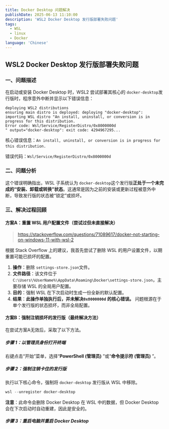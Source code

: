 ```yaml
---
title: Docker Desktop 问题解决
publishDate: 2025-06-13 11:10:00
description: 'WSL2 Docker Desktop 发行版部署失败问题'
tags:
  - WSL
  - linux
  - Docker
language: 'Chinese'
---
```



## WSL2 Docker Desktop 发行版部署失败问题

### 一、问题描述

在启动或安装 Docker Desktop 时，WSL2 尝试部署其核心的 `docker-desktop`​ 发行版时，程序意外中断并显示以下错误信息：

```shel
deploying WSL2 distributions
ensuring main distro is deployed: deploying "docker-desktop": importing WSL distro "An install, uninstall, or conversion is in progress for this distribution.
Error code: Wsl/Service/RegisterDistro/0x8000000d
" output="docker-desktop": exit code: 4294967295...
```

核心错误信息：`An install, uninstall, or conversion is in progress for this distribution.`​

错误代码：`Wsl/Service/RegisterDistro/0x8000000d`​

### 二、问题分析

这个错误明确指出，WSL 子系统认为 `docker-desktop`​ 这个发行版**正处于一个未完成的“安装、卸载或转换”状态**。这通常是因为之前的安装或更新过程被意外中断，导致发行版的状态被“锁定”或损坏。

### 三、解决过程回顾

#### 方案A：重置 WSL 用户配置文件（尝试过但未直接解决）

> https://stackoverflow.com/questions/71089617/docker-not-starting-on-windows-11-with-wsl-2

根据 Stack Overflow 上的建议，我首先尝试了删除 WSL 的用户设置文件，以期重置可能已损坏的配置。

1. **操作**：删除 `settings-store.json`​ 文件。
2. **文件路径**：该文件位于 `C:\Users\%UserName%\AppData\Roaming\Docker\settings-store.json`​ ，主要存储 WSL 的全局用户配置。
3. **目的**：强制 WSL 在下次启动时生成一份全新的默认配置。
4. **结果**：**此操作单独执行后，并未解决** **​`0x8000000d`​**​ **的核心错误。**  问题根源在于单个发行版的状态损坏，而非全局配置。

#### 方案B：强制注销损坏的发行版（最终解决方法）

在尝试方案A无效后，采取了以下方法。

##### 步骤 1：以管理员身份打开终端

右键点击“开始”菜单，选择“**PowerShell (管理员)** ”或“**命令提示符 (管理员)** ”。

##### 步骤 2：强制注销卡住的发行版

执行以下核心命令，强制将 `docker-desktop`​ 发行版从 WSL 中移除。

```powershell
wsl --unregister docker-desktop
```

**注意**：此命令会删除 Docker Desktop 在 WSL 中的数据，但 Docker Desktop 会在下次启动时自动重建，因此是安全的。

##### 步骤 3：重启电脑并重启 Docker Desktop
